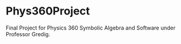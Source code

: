 # Phys360Project
Final Project for Physics 360 Symbolic Algebra and Software under Professor Gredig.
